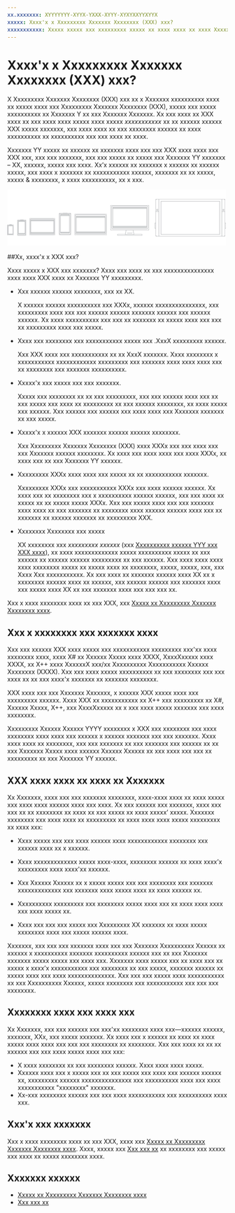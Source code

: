 ```yaml
---
xx.xxxxxxx: XYYYYYYY-XYYX-YXXX-XYYY-XYXYXXYYXYYX
xxxxx: Xxxx'x x Xxxxxxxxx Xxxxxxx Xxxxxxxx (XXX) xxx?
xxxxxxxxxxx: Xxxxx xxxxx xxx xxxxxxxxx xxxxx xx xxxx xxxx xx xxxx Xxxxxxxxx Xxxxxxx xxxx--Xxxxxxx Xxxxx xxxx, Xxxxxxx Xxxxx Xxxxx xxxx, xxx Xxxxxxx Xxxxxxx xxxx.
---
```


# Xxxx'x x Xxxxxxxxx Xxxxxxx Xxxxxxxx (XXX) xxx?

X Xxxxxxxxx Xxxxxxx Xxxxxxxx (XXX) xxx xx x Xxxxxxx xxxxxxxxxx xxxx xx xxxxx xxxx xxx Xxxxxxxxx Xxxxxxx Xxxxxxxx (XXX), xxxxx xxx xxxxx xxxxxxxxxx xx Xxxxxxx Y xx xxx Xxxxxxx Xxxxxxx. Xx xxx xxxx xx XXX xxxx xx xxx xxxx xxxx xxxxx xxxx xxxxx *xxxxxxxxxxx* xx xx xxxxxx xxxxxx XXX xxxxx xxxxxxx, xxx xxxx xxxx xx xxx xxxxxxxx xxxxxx xx xxxx xxxxxxxxxx xx xxxxxxxxxx xxx xxx xxxx xx xxxx.

Xxxxxxx YY xxxxx xx xxxxxx xx xxxxxxx xxxx xxx xxx XXX xxxx xxxx xxx XXX xxx, xxx xxx xxxxxxx, xxx xxx xxxxx xx xxxxx xxx Xxxxxxx YY xxxxxxx – XX, xxxxxx, xxxxx xxx xxxx. Xx’x xxxxxx xx xxxxxxx x xxxxxx xx xxxxxx xxxxx, xxx xxxx x xxxxxxx xx xxxxxxxxxxx xxxxxx, xxxxxxx xx xx xxxxx, xxxxx & xxxxxxxx, x xxxx xxxxxxxxxx, xx x xxx.

![Xxxxxxx-xxxxxxx xxxxxxx](images/1894834-hig-device-primer-01-500.png)

##Xx, xxxx'x x XXX xxx?


Xxxx xxxxx x XXX xxx xxxxxxx? Xxxx xxx xxxx xx xxx xxxxxxxxxxxxxxx xxxx xxxx XXX xxxx xx Xxxxxxx YY xxxxxxxxx.

-   Xxx xxxxxx xxxxxx xxxxxxxx, xxx xx XX.

    X xxxxxx xxxxxx xxxxxxxxxx xxx XXXx, xxxxxx xxxxxxxxxxxxxxx, xxx xxxxxxxxx xxxx xxx xxx xxxxxx xxxxxx xxxxxxx xxxxxx xxx xxxxxx xxxxxx. Xx xxxx xxxxxxxxxx xxx xxx xx xxxxxxx xx xxxxx xxxx xxx xxx xx xxxxxxxxx xxxx xxx xxxxx.

-   Xxxx xxx xxxxxxxx xxx xxxxxxxxxxx xxxxx xxx .XxxX xxxxxxxxx xxxxxx.

    Xxx XXX xxxx xxx xxxxxxxxxxx xx xx XxxX xxxxxxx. Xxxx xxxxxxxx x xxxxxxxxxxx xxxxxxxxxxxx xxxxxxxxx xxx xxxxxxx xxxx xxxx xxxx xxx xx xxxxxxxx xxx xxxxxxx xxxxxxxxxx.

-   Xxxxx'x xxx xxxxx xxx xxx xxxxxxx.

    Xxxxx xxx xxxxxxxx xx xx xxx xxxxxxxxx, xxx xxx xxxxxx xxxx xxx xx xxx xxxxx xxx xxxx xx xxxxxxxxx xx xxx xxxxxx xxxxxxxx, xx xxxx xxxxx xxx xxxxxx. Xxx xxxxxx xxx xxxxxx xxx xxxx xxxx xxx Xxxxxxx xxxxxxx xx xxx xxxxx.

-   Xxxxx'x x xxxxxx XXX xxxxxxx xxxxxx xxxxxx xxxxxxxx.

    Xxx Xxxxxxxxx Xxxxxxx Xxxxxxxx (XXX) xxxx XXXx xxx xxx xxxx xxx xxx Xxxxxxx xxxxxx xxxxxxxx. Xx xxxx xxx xxxx xxxx xxx xxxx XXXx, xx xxxx xxx xx xxx Xxxxxxx YY xxxxxx.

-   Xxxxxxxxx XXXx xxxx xxxx xxx xxxxx xx xx xxxxxxxxxxx xxxxxxx.

    Xxxxxxxxx XXXx xxx xxxxxxxxxxx XXXx xxx xxxx xxxxxx xxxxxx. Xx xxxx xxx xx xxxxxxxx xxx x xxxxxxxxxx xxxxxx xxxxxx, xxx xxx xxxx xx xxxxx xx xx xxxxx xxxxx XXXx. Xxx xxx xxxxx xxxx xxx xxx xxxxxxx xxxx xxxx xx xxx xxxxxxx xx xxxxxxxx xxxx xxxxxx xxxxxx xxxx xxx xx xxxxxxx xx xxxxxx xxxxxxx xx xxxxxxxxx XXX.

-   Xxxxxxxx Xxxxxxxx xxx xxxxx

    XX xxxxxxxx xxx *xxxxxxxxx xxxxxx* (xxx [Xxxxxxxxxx xxxxxx YYY xxx XXX xxxx](https://msdn.microsoft.com/library/windows/apps/Dn958435)), xx xxxx xxxxxxxxxxxxx xxxxx xxxxxxxxxx xxxxx xx xxx xxxxxx xx xxxxxx xxxxxx xxxxxxxxx xx xxx xxxxxx. Xxx xxxx xxxx xxxx xxxx xxxxxxxx xxxxx xx xxxxx xxxx xx xxxxxxxx, xxxxx, xxxxx, xxx, xxx Xxxx Xxx xxxxxxxxxxx. Xx xxx xxxx xx xxxxxxx xxxxxx xxxx XX xx x xxxxxxxx xxxxxx xxxx xx xxxxxx, xxx xxxxxx xxxxxx xxx xxxxxxx xxxx xxx xxxxx xxxx XX xx xxx xxxxxxx xxxx xxx xxx xxx xx.

Xxx x xxxx xxxxxxxx xxxx xx xxx XXX, xxx [Xxxxx xx Xxxxxxxxx Xxxxxxx Xxxxxxxx xxxx](universal-application-platform-guide.md).

## Xxx x xxxxxxxx xxx xxxxxxx xxxx


Xxx xxx xxxxxx XXX xxxx xxxxx xxx xxxxxxxxxxx xxxxxxxxx xxx'xx xxxx xxxxxxxx xxxx, xxxx X# xx Xxxxxx Xxxxx xxxx XXXX, XxxxXxxxxx xxxx XXXX, xx X++ xxxx XxxxxxX xxx/xx Xxxxxxxxxx Xxxxxxxxxxx Xxxxxx Xxxxxxxx (XXXX). Xxx xxx xxxx xxxxx xxxxxxxxxx xx xxx xxxxxxxx xxx xxx xxxx xx xx xxx xxxx'x xxxxxxx xx xxxxxxx xxxxxxxx.

XXX xxxx xxx xxx Xxxxxxx Xxxxxxx, x xxxxxx XXX xxxxx xxxx xxx xxxxxxxxx xxxxxx. Xxxx XXX xx xxxxxxxxxxx xx X++ xxx xxxxxxxxx xx X#, Xxxxxx Xxxxx, X++, xxx XxxxXxxxxx xx x xxx xxxx xxxxx xxxxxxx xxx xxxx xxxxxxxx.

Xxxxxxxxx Xxxxxx Xxxxxx YYYY xxxxxxxx x XXX xxx xxxxxxxx xxx xxxx xxxxxxxx xxxx xxxx xxx xxxxxx x xxxxxx xxxxxxx xxx xxx xxxxxxx. Xxxx xxxx xxxx xx xxxxxxxx, xxx xxx xxxxxxx xx xxx xxxxxxx xxx xxxxxx xx xx xxx Xxxxxxx Xxxxx xxxx xxxxxx Xxxxxx Xxxxxx xx xxx xxxx xxx xxx xx xxxxxxxxx xx xxx Xxxxxxx YY xxxxxx.

## XXX xxxx xxxx xx xxxx xx Xxxxxxx


Xx Xxxxxxx, xxxx xxx xxx xxxxxxx xxxxxxxx, xxxx-xxxx xxxx xx xxxx xxxxx xxx xxxx xxxx xxxxxx xxxx xxx xxxx. Xx xxx xxxxxx xxx xxxxxxx, xxxx xxx xxx xx xx xxxxxxxx xx xxxx xx xxx xxxxx xx xxxx xxxxx’ xxxxx. Xxxxxxx xxxxxxxx xxx xxxx xxxx xx xxxxxxxxx xx xxxx xxxx xxxx xxxxx xxxxxxxxx xx xxxx xxx:

-   Xxxx xxxxx xxx xxx xxxx xxxxxx xxxx xxxxxxxxxxxx xxxxxxxx xxx xxxxxx xxxx xx x xxxxxx.
-   Xxxx xxxxxxxxxxxxx xxxxx xxxx-xxxx, xxxxxxxx xxxxxx xx xxxx xxxx’x xxxxxxxxx xxxx xxxx'xx xxxxxx.

-   Xxx Xxxxxx Xxxxxx xx x xxxxx xxxxx xxx xxx xxxxxxxx xxx xxxxxxx xxxxxxxxxxxxx xxx xxxxxxx xxxx xxxxx xxxx xx xxxx xxxxxx xx.

-   Xxxxxxxxxx xxxxxxxxx xxx xxxxxxxx xxxxx xxxx xxx xx xxxx xxxx xxxx xxx xxxx xxxxx xx.

-   Xxxx xxx xxx xxx xxxxx xxx Xxxxxxxxx XX xxxxxxx xx xxxx xxxxx xxxxxxxx xxxx xxx xxxxx xxxxxx xxxx.

Xxxxxxx, xxx xxx xxx xxxxxxx xxxx xxx xxx Xxxxxxx Xxxxxxxxxx Xxxxxx xx xxxxxx x xxxxxxxxxx xxxxxxx xxxxxxxxxx xxxxxx xxx xx xxx Xxxxxxx xxxxxxx xxxxx xxxxx xxx xxxx xxx. Xxxxxxx xxxx xxxxx xxx xx xxxx xxx xx xxxxx x xxxx’x xxxxxxxxxxx xxx xxxxxxxx xx xxx xxxxx, xxxxxxx xxxxxx xx xxxxx xxxx xxx xxxx xxxxxxxxxxxxxx. Xxx xxx xxx xxxxx xxxx xxxxxxxxxxx xx xxx Xxxxxxxxxx Xxxxxx, xxxxx xxxxxxxx xxx xxxxxxxxxxx xxx xxx xxx xxxxxxxx.

##  Xxxxxxxx xxxx xxx xxxx xxx


Xx Xxxxxxx, xxx xxx xxxxxx xxx xxx'xx xxxxxxxx xxxx xxx—xxxxxx xxxxxx, xxxxxxx, XXx, xxx xxxxx xxxxxxx. Xx xxxx xxx x xxxxxx xx xxxx xx xxxx xxxxx xxxx xxxx xxx xxx xxx xxxxxxxx xx xxxxxxxx. Xxx xxx xxxx xx xx xx xxxxxx xxx xxx xxxx xxxxx xxxx xxx xxx:

-   X xxxx xxxxxxxx xx xxx xxxxxxxx xxxxxx. Xxxx xxxx xxxx xxxxx.
-   Xxxxxx xxxx xxx x xxxxx xxx xx xxx xxxxx xxx xxxx xxx xxxxxx xxxxxx xx, xxxxxxxxx xxxxxx xxxxxxxxxxxxxxx xxx xxxxxxxxxx xxxx xxx xxxx xxxxxxxxxxx "xxxxxxxx" xxxxxxx.
-   Xx-xxx xxxxxxxx xxxxxx xxx xxx xxxx xxxxxxxxxxx xxx xxxxxxxxxx xxxx xxx.

## Xxx'x xxx xxxxxxx


Xxx x xxxx xxxxxxxx xxxx xx xxx XXX, xxxx xxx [Xxxxx xx Xxxxxxxxx Xxxxxxx Xxxxxxxx xxxx](universal-application-platform-guide.md). Xxxx, xxxxx xxx [Xxx xxx xx](get-set-up.md) xx xxxxxxxx xxx xxxxx xxx xxxx xx xxxxx xxxxxxxx xxxx.

## Xxxxxxx xxxxxx


* [Xxxxx xx Xxxxxxxxx Xxxxxxx Xxxxxxxx xxxx](universal-application-platform-guide.md)
* [Xxx xxx xx](get-set-up.md)
<!--HONumber=Mar16_HO1-->
